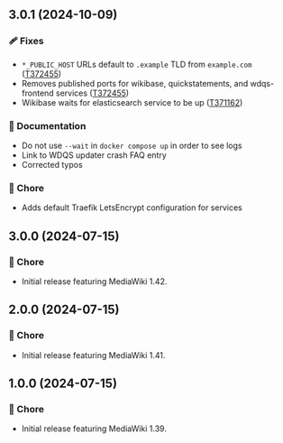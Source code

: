 ## 3.0.1 (2024-10-09)

### 🩹 Fixes

- `*_PUBLIC_HOST` URLs default to `.example` TLD from `example.com` ([T372455](https://phabricator.wikimedia.org/T372455))
- Removes published ports for wikibase, quickstatements, and wdqs-frontend services ([T372455](https://phabricator.wikimedia.org/T372455))
- Wikibase waits for elasticsearch service to be up ([T371162](https://phabricator.wikimedia.org/T371162))

### 📖 Documentation

- Do not use `--wait` in `docker compose up` in order to see logs
- Link to WDQS updater crash FAQ entry
- Corrected typos

### 🏡 Chore

- Adds default Traefik LetsEncrypt configuration for services

## 3.0.0 (2024-07-15)

### 🏡 Chore
- Initial release featuring MediaWiki 1.42.

## 2.0.0 (2024-07-15)

### 🏡 Chore
- Initial release featuring MediaWiki 1.41.

## 1.0.0 (2024-07-15)

### 🏡 Chore
- Initial release featuring MediaWiki 1.39.
